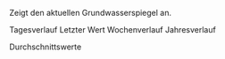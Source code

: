 Zeigt den aktuellen Grundwasserspiegel an. 

Tagesverlauf
Letzter Wert
Wochenverlauf
Jahresverlauf

Durchschnittswerte
